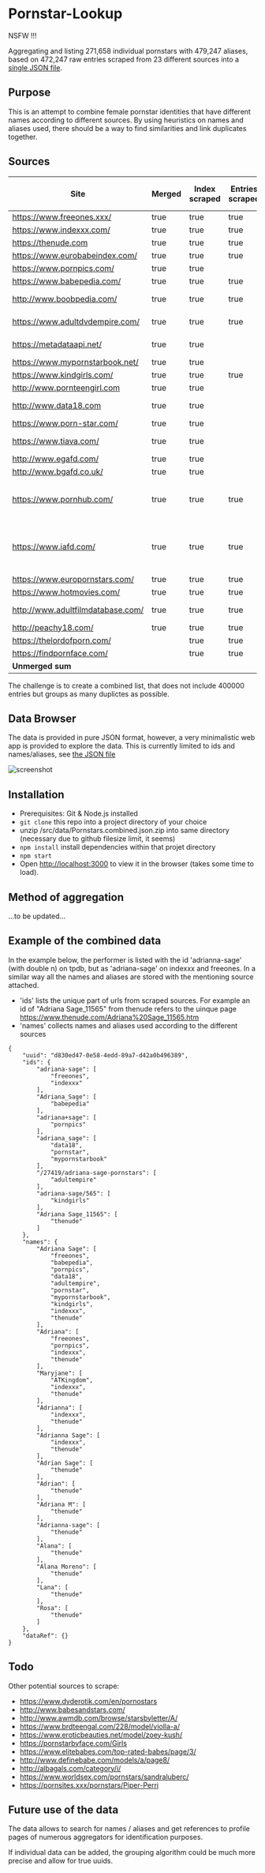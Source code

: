 # Pornstar-Lookup
NSFW !!!

Aggregating and listing 271,658 individual pornstars with 479,247 aliases, based on 472,247 raw entries scraped from 23 different sources into a [single JSON file](/src/data/Pornstars.combined.fulldata.json.zip).

## Purpose
This is an attempt to combine female pornstar identities that have different names according to different sources. By using heuristics on names and aliases used, there should be a way to find similarities and link duplicates together.

## Sources 

| Site 						| Merged | Index scraped | Entries scraped | Entries | Names / Aliases | Bio / Data | X-References | Remark |
| ---- 								| ---- 	| ---- 	| ---- 	| -------:	| --------:	| ---- 	| ---- 	| ---- 	|
|https://www.freeones.xxx/ 			| true 	| true 	| true	| 50315 	| 77919 	| true 	|  		|		|
|https://www.indexxx.com/ 			| true 	| true 	| true	| 51525 	| 85085 	| 	 	| true 	|		|
|https://thenude.com 				| true 	| true 	| true 	| 39060 	| 96193 	| true 	| true 	|		|
|https://www.eurobabeindex.com/ 	| true 	| true 	| true 	| 5118 		| 25318 	|  		| true 	| 		|
|https://www.pornpics.com/ 			| true 	| true 	|    	| 18950 	| 37469 	| 		|		|		|
|https://www.babepedia.com/ 		| true 	| true 	| true	| 29952		| 59331		| true	| true  | 		|
|http://www.boobpedia.com/ 			| true 	| true 	| true	| 10851 	| 29333		| true	| true	| pornstars only|
|https://www.adultdvdempire.com/	| true 	| true 	| true	| 11282		| 19242		| true	|		| female only	|
|https://metadataapi.net/			| true 	| true 	|    	| 18981		| 18981		|		|		| female only |
|https://www.mypornstarbook.net/	| true 	| true 	|    	| 3687		| 3687		|		|		|		|
|https://www.kindgirls.com/			| true 	| true 	| true	| 1441		| 3182		| 		|		|		|
|http://www.pornteengirl.com		| true 	| true 	|    	| 5574		| 5574		|		|		|		|
|http://www.data18.com 				| true 	| true 	|    	| 12438		| 12438		|		|		| female only |
|https://www.porn-star.com/			| true 	| true 	|    	| 8627		| 8627		|		|		|		|
|https://www.tiava.com/ 			| true 	| true 	|    	| 13947		| 13947		|		|		| female only |
|http://www.egafd.com/				| true 	| true 	|    	| 13780 	| 34063		|		|		|		|
|http://www.bgafd.co.uk/ 			| true 	| true 	|    	| 2733 		| 6661		|		|		|		| 
|https://www.pornhub.com/			| true 	| true 	| true	| 14841		| 36407		| true	| 		| female only, pornstars only |
|https://www.iafd.com/ 				| true 	| true 	| true	| 83326		| 144425	| true	| 		| female only with debut from 1990 on |
|https://www.europornstars.com/ 	| true	| true 	| true	| 5549		| 11602		| true	|		|		|
|https://www.hotmovies.com/ 		| true	| true 	| true	| 19979 	| 28315		| true	|		|		|
|http://www.adultfilmdatabase.com/ 	| true	| true 	| true	| 7800		| 25906		| true	| hardly| female only |
|http://peachy18.com/ 				| true	| true 	| true	| 42671		| 45527		| 		| true	| 		|
|https://thelordofporn.com/ 		| 		| true 	| true	| 1646		| 3874		| true	| true	| 		|
|https://findpornface.com/ 			| 		| true 	| true	| 29559		| 57435		| true	| 		| 		|
| **Unmerged sum**					|		|		|		| **503632** | **890541** |		|		|		|


The challenge is to create a combined list, that does not include 400000 entries but groups as many duplictes as possible.

## Data Browser
The data is provided in pure JSON format, however, a very minimalistic web app is provided to explore the data. This is currently limited to ids and names/aliases, see [the JSON file](/src/data/Pornstars.combined.json) 

![screenshot](/public/screenshot.jpg)

## Installation
- Prerequisites: Git & Node.js installed
- `git clone` this repo into a project directory of your choice
- unzip /src/data/Pornstars.combined.json.zip into same directory (necessary due to github filesize limit, it seems)
- `npm install` install dependencies within that projet directory
- `npm start`
- Open [http://localhost:3000](http://localhost:3000) to view it in the browser (takes some time to load).

## Method of aggregation
...to be updated...

## Example of the combined data
In the example below, the performer is listed with the id 'adrianna-sage' (with double n) on tpdb, but as 'adriana-sage' on indexxx and freeones. In a similar way all the names and aliases are stored with the mentioning source attached. 

- 'ids' lists the unique part of urls from scraped sources. For example an id of "Adriana Sage_11565" from thenude refers to the uinque page https://www.thenude.com/Adriana%20Sage_11565.htm
- 'names' collects names and aliases used according to the different sources

```
{
	"uuid": "d830ed47-0e58-4edd-89a7-d42a0b496389",
	"ids": {
		"adriana-sage": [
			"freeones",
			"indexxx"
		],
		"Adriana_Sage": [
			"babepedia"
		],
		"adriana+sage": [
			"pornpics"
		],
		"adriana_sage": [
			"data18",
			"pornstar",
			"mypornstarbook"
		],
		"/27419/adriana-sage-pornstars": [
			"adultempire"
		],
		"adriana-sage/565": [
			"kindgirls"
		],
		"Adriana Sage_11565": [
			"thenude"
		]
	},
	"names": {
		"Adriana Sage": [
			"freeones",
			"babepedia",
			"pornpics",
			"data18",
			"adultempire",
			"pornstar",
			"mypornstarbook",
			"kindgirls",
			"indexxx",
			"thenude"
		],
		"Adriana": [
			"freeones",
			"pornpics",
			"indexxx",
			"thenude"
		],
		"Maryjane": [
			"ATKingdom",
			"indexxx",
			"thenude"
		],
		"Adrianna": [
			"indexxx",
			"thenude"
		],
		"Adrianna Sage": [
			"indexxx",
			"thenude"
		],
		"Adrian Sage": [
			"thenude"
		],
		"Adrian": [
			"thenude"
		],
		"Adriana M": [
			"thenude"
		],
		"Adrianna-sage": [
			"thenude"
		],
		"Alana": [
			"thenude"
		],
		"Alana Moreno": [
			"thenude"
		],
		"Lana": [
			"thenude"
		],
		"Rosa": [
			"thenude"
		]
	},
	"dataRef": {}
}
```

## Todo

Other potential sources to scrape:
- https://www.dvderotik.com/en/pornostars
- http://www.babesandstars.com/
- http://www.awmdb.com/browse/starsbyletter/A/
- https://www.brdteengal.com/228/model/violla-a/
- https://www.eroticbeauties.net/model/zoey-kush/
- https://pornstarbyface.com/Girls
- https://www.elitebabes.com/top-rated-babes/page/3/
- http://www.definebabe.com/models/a/page8/
- http://albagals.com/category/i/
- https://www.worldsex.com/pornstars/sandraluberc/
- https://pornsites.xxx/pornstars/Piper-Perri


## Future use of the data
The data allows to search for names / aliases and get references to profile pages of numerous aggregators for identification purposes.

If individual data can be added, the grouping algorithm could be much more precise and allow for true uuids.
